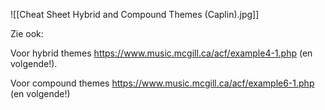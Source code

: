 
![[Cheat Sheet Hybrid and Compound Themes (Caplin).jpg]]

Zie ook:

Voor hybrid themes https://www.music.mcgill.ca/acf/example4-1.php (en volgende!).

Voor compound themes https://www.music.mcgill.ca/acf/example6-1.php (en volgende!)

